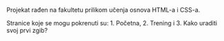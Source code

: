 Projekat rađen na fakultetu prilikom učenja osnova HTML-a i CSS-a.

Stranice koje se mogu pokrenuti su: 1. Početna, 2. Trening i 3. Kako uraditi svoj prvi zgib?

